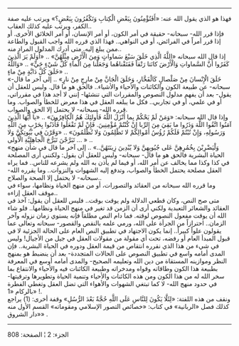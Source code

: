 ------------------------------------------------------------------------

فهذا هو الذي يقول الله عنه: «أَفَتُؤْمِنُونَ بِبَعْضِ الْكِتابِ وَتَكْفُرُونَ بِبَعْضٍ؟» ويرتب
عليه صفة الكفر، ويرتب عليه كذلك العقاب..  
فإذا قرر الله- سبحانه- حقيقة في أمر الكون، أو أمر الإنسان، أو أمر
الخلائق الأخرى. أو إذا قرر أمراً في الفرائض، أو في النواهي.. فهذا الذي
قرره الله واجب القبول والطاعة ممن يبلغ إليه. متى أدرك المدلول المراد
منه..  
إذا قال الله سبحانه «اللَّهُ الَّذِي خَلَقَ سَبْعَ سَماواتٍ وَمِنَ الْأَرْضِ مِثْلَهُنَّ» .. «أَوَلَمْ
يَرَ الَّذِينَ كَفَرُوا أَنَّ السَّماواتِ وَالْأَرْضَ كانَتا رَتْقاً فَفَتَقْناهُما وَجَعَلْنا مِنَ الْماءِ
كُلَّ شَيْءٍ حَيٍّ» .. «وَاللَّهُ خَلَقَ كُلَّ دَابَّةٍ مِنْ ماءٍ» ..  
«خَلَقَ الْإِنْسانَ مِنْ صَلْصالٍ كَالْفَخَّارِ، وَخَلَقَ الْجَانَّ مِنْ مارِجٍ مِنْ نارٍ» .. إلى آخر ما
قال- سبحانه- عن طبيعة الكون والكائنات والأحياء والأشياء.. فالحق هو ما
قال. وليس للعقل أن يقول- بعد أن يفهم مدلول النصوص والمقررات التي تنشئها-
إنني لا أجد هذا في مقرراتي، أو في علمي، أو في تجاربي.. فكل ما يبلغه
العقل في هذا معرض للخطأ والصواب. وما قرره الله- سبحانه- لا يحتمل إلا
الحق والصواب.  
وإذا قال الله سبحانه: «وَمَنْ لَمْ يَحْكُمْ بِما أَنْزَلَ اللَّهُ فَأُولئِكَ هُمُ الْكافِرُونَ» ..
«يا أَيُّهَا الَّذِينَ آمَنُوا اتَّقُوا اللَّهَ وَذَرُوا ما بَقِيَ مِنَ الرِّبا إِنْ كُنْتُمْ مُؤْمِنِينَ.
فَإِنْ لَمْ تَفْعَلُوا فَأْذَنُوا بِحَرْبٍ مِنَ اللَّهِ وَرَسُولِهِ، وَإِنْ تُبْتُمْ فَلَكُمْ رُؤُسُ أَمْوالِكُمْ لا
تَظْلِمُونَ وَلا تُظْلَمُونَ» .. «وَقَرْنَ فِي بُيُوتِكُنَّ وَلا تَبَرَّجْنَ تَبَرُّجَ الْجاهِلِيَّةِ الْأُولى ...
» ..  
«وَلْيَضْرِبْنَ بِخُمُرِهِنَّ عَلى جُيُوبِهِنَّ وَلا يُبْدِينَ زِينَتَهُنَّ..» .. إلى آخر ما قال في شأن
منهج الحياة البشرية فالحق هو ما قال- سبحانه- وليس للعقل أن يقول: ولكنني
أرى المصلحة في كذا وكذا مما يخالف عن أمر الله، أو فيما لم يأذن به الله
ولم يشرعه للناس.. فما يراه العقل مصلحة يحتمل الخطأ والصواب، وتدفع إليه
الشهوات والنزوات.. وما يقرره الله- سبحانه- لا يحتمل إلا الصحة
والصلاح..  
وما قرره الله سبحانه من العقائد والتصورات، أو من منهج الحياة ونظامها،
سواء في موقف العقل إزاءه..  
متى صح النص، وكان قطعي الدلالة ولم يوقت بوقت.. فليس للعقل أن يقول: آخذ
في العقائد والشعائر التعبدية ولكني أرى أن الزمن قد تغير في منهج الحياة
ونظامها.. فلو شاء الله أن يوقت مفعول النصوص لوقته. فما دام النص مطلقاً
فإنه يستوي زمان نزوله وآخر الزمان.. احترازاً من الجرأة على الله، ورمي
علمه بالنقص والقصور- سبحانه وتعالى عما يقولون علواً كبيراً.. إنما يكون
الاجتهاد في تطبيق النص العام على الحالة الجزئية لا في قبول المبدأ العام
أو رفضه، تحت أي مقولة من مقولات العقل في جيل من الأجيال! وليس في شيء من
هذا الذي نقرره انتقاص من قيمة العقل ودوره في الحياة البشرية.. فإن المدى
أمامه واسع في تطبيق النصوص على الحالات المتجددة- بعد أن ينضبط هو بمنهج
النظر وموازينه المستقاة من دين الله وتعليمه الصحيح- والمدى أمامه أوسع في
المعرفة بطبيعة هذا الكون وطاقاته وقواه ومدخراته وطبيعة الكائنات فيه
والأحياء والانتفاع بما سخر الله له من هذا الكون ومن هذه الكائنات
والأحياء وتنمية الحياة وتطويرها وترقيتها- في حدود منهج الله- لا كما
تبتغي الشهوات والأهواء التي تضل العقل وتغطي الفطرة بالركام «1» !.  
ونقف من هذه اللفتة: «لِئَلَّا يَكُونَ لِلنَّاسِ عَلَى اللَّهِ حُجَّةٌ بَعْدَ الرُّسُلِ» وقفة
أخرى: (1) يراجع كذلك فصل «الربانية» في كتاب: «خصائص التصور الإسلامي
ومقوماته» القسم الأول منه «دار الشروق» .

------------------------------------------------------------------------

الجزء: 2 ¦ الصفحة: 808
